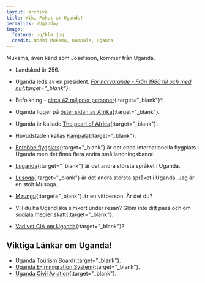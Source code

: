 ```yaml
---
layout: archive
title: Wiki Paket om Uganda!
permalink: /Uganda/
image:
  feature: ug/kla.jpg
  credit: Noémi Mukama, Kampala, Uganda
---
```

Mukama, även känd som Josefsson, kommer från Uganda.
- Landskod är 256.
- Uganda leds av en president. *[För närvarande - Från 1986 till och med nu](https://sv.wikipedia.org/wiki/Yoweri_Museveni){:target="_blank"}*.
- Befolkning - [circa 42 miljoner personer](https://www.worldometers.info/world-population/uganda-population/){:target="_blank"}*.
- Uganda ligger på [öster sidan av Afrika](https://en.wikipedia.org/wiki/East_Africa){:target="_blank"}.
- Uganda är kallade [The pearl of Africa](https://kabiza.com/kabiza-wilderness-safaris/why-is-uganda-called-the-pearl-of-africa/){:target="_blank"}'.
- Huvudstaden kallas [Kampala](https://en.wikipedia.org/wiki/Kampala){:target="_blank"}.
- [Entebbe flygplats](https://en.wikipedia.org/wiki/Entebbe_International_Airport){:target="_blank"} är det enda internationella flygplats i Uganda men det finns flera andra små landningsbanor.
- [Luganda](https://en.wikipedia.org/wiki/Luganda){:target="_blank"} är det andra största språket i Uganda.
- [Lusoga](https://en.wikipedia.org/wiki/Soga_language){:target="_blank"} är det andra största språket i Uganda. Jag är en stolt Musoga.

- [Mzungu](https://en.wikipedia.org/wiki/Mzungu){:target="_blank"} är en vittperson. Är det du?
- Vill du ha Ugandiska simkort under resan? Glöm inte ditt pass och om [sociala medier skatt](https://www.thetravelbrief.com/briefs/kampala-how-to-get-a-prepaid-sim-card-in-uganda){:target="_blank"}.
- [Vad vet CIA om Uganda](https://www.cia.gov/library/publications/the-world-factbook/geos/ug.html){:target="_blank"}?

## Viktiga Länkar om Uganda!

- [Uganda Tourism Board](https://www.visituganda.com/){:target="_blank"}.
- [Uganda E-Immigration System](https://visas.immigration.go.ug/){:target="_blank"}.
- [Uganda Civil Aviation](https://caa.go.ug/){:target="_blank"}.
